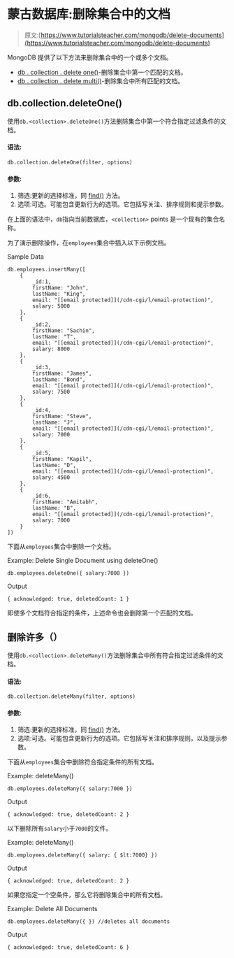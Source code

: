 # 蒙古数据库:删除集合中的文档

> 原文:[https://www.tutorialsteacher.com/mongodb/delete-documents](https://www.tutorialsteacher.com/mongodb/delete-documents)

MongoDB 提供了以下方法来删除集合中的一个或多个文档。

*   [db . collection . delete one()](#deleteone)-删除集合中第一个匹配的文档。
*   [db . collection . delete multi()](#deletemany)-删除集合中所有匹配的文档。

## db.collection.deleteOne()

使用`db.<collection>.deleteOne()`方法删除集合中第一个符合指定过滤条件的文档。

#### 语法:

```
db.collection.deleteOne(filter, options)
```

#### 参数:

1.  筛选:更新的选择标准，同 [find()](/mongodb/read-documents-using-find) 方法。
2.  选项:可选。可能包含更新行为的选项。它包括写关注、排序规则和提示参数。

在上面的语法中，`db`指向当前数据库，`<collection>` points 是一个现有的集合名称。

为了演示删除操作，在`employees`集合中插入以下示例文档。

Sample Data 

```
db.employees.insertMany([
    { 
        _id:1,
        firstName: "John",
        lastName: "King",
        email: "[[email protected]](/cdn-cgi/l/email-protection)",
        salary: 5000
    },
    { 
        _id:2,
        firstName: "Sachin",
        lastName: "T",
        email: "[[email protected]](/cdn-cgi/l/email-protection)",
        salary: 8000
    },
    { 
        _id:3,
        firstName: "James",
        lastName: "Bond",
        email: "[[email protected]](/cdn-cgi/l/email-protection)",
        salary: 7500
    },
    { 
        _id:4,
        firstName: "Steve",
        lastName: "J",
        email: "[[email protected]](/cdn-cgi/l/email-protection)",
        salary: 7000
    },
    { 
        _id:5,
        firstName: "Kapil",
        lastName: "D",
        email: "[[email protected]](/cdn-cgi/l/email-protection)",
        salary: 4500
    },
    { 
        _id:6,
        firstName: "Amitabh",
        lastName: "B",
        email: "[[email protected]](/cdn-cgi/l/email-protection)",
        salary: 7000
    }
]) 
```

下面从`employees`集合中删除一个文档。

Example: Delete Single Document using deleteOne() 

```
db.employees.deleteOne({ salary:7000 }) 
```

Output

```
{ acknowledged: true, deletedCount: 1 } 
```

即使多个文档符合指定的条件，上述命令也会删除第一个匹配的文档。

## 删除许多（）

使用`db.<collection>.deleteMany()`方法删除集合中所有符合指定过滤条件的文档。

#### 语法:

```
db.collection.deleteMany(filter, options)
```

#### 参数:

1.  筛选:更新的选择标准，同 [find()](/mongodb/read-documents-using-find) 方法。
2.  选项:可选。可能包含更新行为的选项。它包括写关注和排序规则，以及提示参数。

下面从`employees`集合中删除符合指定条件的所有文档。

Example: deleteMany() 

```
db.employees.deleteMany({ salary:7000 }) 
```

Output

```
{ acknowledged: true, deletedCount: 2 } 
```

以下删除所有`salary`小于`7000`的文件。

Example: deleteMany() 

```
db.employees.deleteMany({ salary: { $lt:7000} }) 
```

Output

```
{ acknowledged: true, deletedCount: 2 } 
```

如果您指定一个空条件，那么它将删除集合中的所有文档。

Example: Delete All Documents 

```
db.employees.deleteMany({ }) //deletes all documents 
```

Output

```
{ acknowledged: true, deletedCount: 6 } 
```

